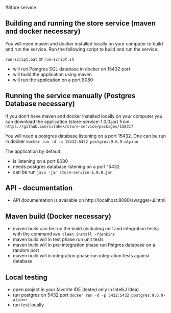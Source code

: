#Store service
## Building and running the store service (maven and docker necessary)
You will need maven and docker installed locally on your computer to build and run the service.
Run the following script to build and run the service:

`run-script.bat` or `run-script.sh`
- will run Postgres SQL database in docker on 15432 port 
- will build the application using maven
- will run the application on a port 8080

## Running the service manually (Postgres Database necessary)
If you don't have maven and docker installed locally on your computer you can download the application (store-service-1.0.0.jar) from:
`https://github.com/ivlahek/store-service/packages/158317`

You will need a postgres database listening on a port 15432. 
One can be run in docker `docker run -d -p 15432:5432 postgres:9.6.9-alpine`

The application by default:
- is listening on a port 8080
- needs postgres database listening on a port 15432
- can be run `java -jar store-service-1.0.0.jar`

## API - documentation
- API documentation is available on http://localhost:8080/swagger-ui.html

## Maven build (Docker necessary)
- maven build can be run the build (including unit and integration tests) with the command `mvn clean install -Pjenkins`
- maven build will in test phase run unit tests
- maven build will in pre-integration phase run Pstgres database on a random port
- maven build will in integration phase run integration tests against database

## Local testing
- open project in your favorite IDE (tested only in IntelliJ Idea)
- run postgres on 5432 port `docker run -d -p 5432:5432 postgres:9.6.9-alpine`
- run test locally
